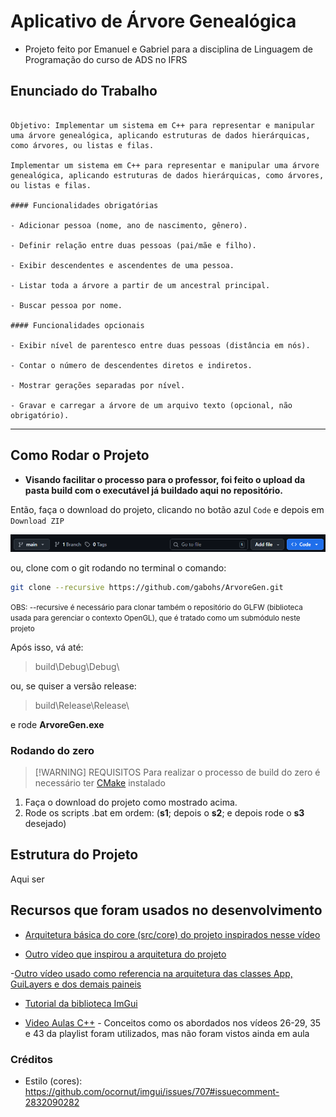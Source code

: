 # Aplicativo de Árvore Genealógica

- Projeto feito por Emanuel e Gabriel para a disciplina de Linguagem de Programação do curso de ADS no IFRS

## Enunciado do Trabalho

```

Objetivo: Implementar um sistema em C++ para representar e manipular uma árvore genealógica, aplicando estruturas de dados hierárquicas, como árvores, ou listas e filas.

Implementar um sistema em C++ para representar e manipular uma árvore genealógica, aplicando estruturas de dados hierárquicas, como árvores, ou listas e filas.

#### Funcionalidades obrigatórias

- Adicionar pessoa (nome, ano de nascimento, gênero).

- Definir relação entre duas pessoas (pai/mãe e filho).

- Exibir descendentes e ascendentes de uma pessoa.

- Listar toda a árvore a partir de um ancestral principal.

- Buscar pessoa por nome.

#### Funcionalidades opcionais

- Exibir nível de parentesco entre duas pessoas (distância em nós).

- Contar o número de descendentes diretos e indiretos.

- Mostrar gerações separadas por nível.

- Gravar e carregar a árvore de um arquivo texto (opcional, não obrigatório).
```

---

## Como Rodar o Projeto

- **Visando facilitar o processo para o professor, foi feito o upload da pasta build com o executável já buildado aqui no repositório.**

Então, faça o download do projeto, clicando no botão azul `Code` e depois em `Download ZIP`

![DownloadBotao](imagens/botaoDownload.png)

ou, clone com o git rodando no terminal o comando:

```sh
git clone --recursive https://github.com/gabohs/ArvoreGen.git
```
<small>OBS: --recursive é necessário para clonar também o repositório do GLFW (biblioteca usada para gerenciar o contexto OpenGL), que é tratado como um submódulo neste projeto</small>

Após isso, vá até:

> build\Debug\Debug\
 
ou, se quiser a versão release:

> build\Release\Release\

e rode **ArvoreGen.exe**

### Rodando do zero

> [!WARNING] REQUISITOS
> Para realizar o processo de build do zero é necessário ter [CMake](https://cmake.org/download/) instalado

1. Faça o download do projeto como mostrado acima.
2. Rode os scripts .bat em ordem: (**s1**; depois o **s2**; e depois rode o **s3** desejado)

## Estrutura do Projeto

Aqui ser

### 

## Recursos que foram usados no desenvolvimento

- [Arquitetura básica do core (src/core) do projeto inspirados nesse vídeo](https://youtu.be/rUxZ5N77M5E?si=_ugWfWMr2I2oKDth)

- [Outro vídeo que inspirou a arquitetura do projeto](https://www.youtube.com/watch?v=U1BnzWX194Q)

-[Outro vídeo usado como referencia na arquitetura das classes App, GuiLayers e dos demais paineis](https://www.youtube.com/watch?v=OYQp0GuoByM)

- [Tutorial da biblioteca ImGui](https://www.youtube.com/watch?v=790aMkbsBm8)

- [Video Aulas C++](https://youtube.com/playlist?list=PLlrATfBNZ98dudnM48yfGUldqGD0S4FFb&si=oqrA-v2s35nsTVAZ) - Conceitos como os abordados nos vídeos 26-29, 35 e 43 da playlist foram utilizados, mas não foram vistos ainda em aula

### Créditos

- Estilo (cores): https://github.com/ocornut/imgui/issues/707#issuecomment-2832090282